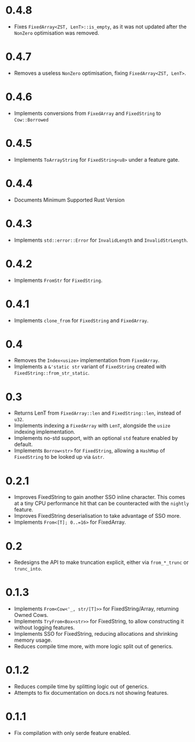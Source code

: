 # 0.4.8

- Fixes `FixedArray<ZST, LenT>::is_empty`, as it was not updated after the `NonZero` optimisation was removed.

# 0.4.7

- Removes a useless `NonZero` optimisation, fixing `FixedArray<ZST, LenT>`.

# 0.4.6

- Implements conversions from `FixedArray` and `FixedString` to `Cow::Borrowed`

# 0.4.5

- Implements `ToArrayString` for `FixedString<u8>` under a feature gate.

# 0.4.4

- Documents Minimum Supported Rust Version

# 0.4.3

- Implements `std::error::Error` for `InvalidLength` and `InvalidStrLength`.

# 0.4.2

- Implements `FromStr` for `FixedString`.

# 0.4.1

- Implements `clone_from` for `FixedString` and `FixedArray`.

# 0.4

- Removes the `Index<usize>` implementation from `FixedArray`.
- Implements a `&'static str` variant of `FixedString` created with `FixedString::from_str_static`.

# 0.3

- Returns LenT from `FixedArray::len` and `FixedString::len`, instead of `u32`.
- Implements indexing a `FixedArray` with `LenT`, alongside the `usize` indexing implementation.
- Implements no-std support, with an optional `std` feature enabled by default.
- Implements `Borrow<str>` for `FixedString`, allowing a `HashMap` of `FixedString` to be looked up via `&str`.

# 0.2.1

- Improves FixedString to gain another SSO inline character. This comes at a tiny CPU performance hit that can be counteracted with the `nightly` feature.
- Improves FixedString deserialisation to take advantage of SSO more.
- Implements `From<[T]; 0..=16>` for FixedArray.

# 0.2

- Redesigns the API to make truncation explicit, either via `from_*_trunc` or `trunc_into`.

# 0.1.3

- Implements `From<Cow<'_, str/[T]>>` for FixedString/Array, returning Owned Cows.
- Implements `TryFrom<Box<str>>` for FixedString, to allow constructing it without logging features.
- Implements SSO for FixedString, reducing allocations and shrinking memory usage.
- Reduces compile time more, with more logic split out of generics.

# 0.1.2

- Reduces compile time by splitting logic out of generics.
- Attempts to fix documentation on docs.rs not showing features.

# 0.1.1

- Fix compilation with only serde feature enabled.
